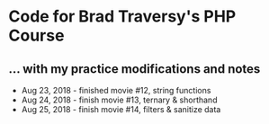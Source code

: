 # Code for Brad Traversy's PHP Course

## ... with my practice modifications and notes

* Aug 23, 2018 - finished movie #12, string functions
* Aug 24, 2018 - finish movie #13, ternary & shorthand
* Aug 25, 2018 - finish movie #14, filters & sanitize data
